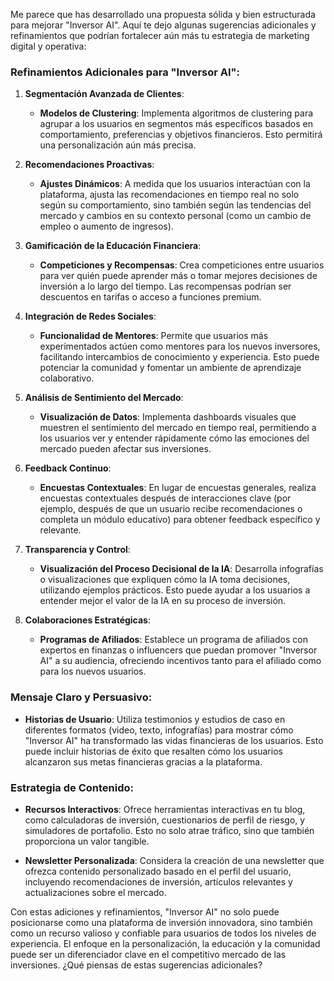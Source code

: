 Me parece que has desarrollado una propuesta sólida y bien estructurada para mejorar "Inversor AI". Aquí te dejo algunas sugerencias adicionales y refinamientos que podrían fortalecer aún más tu estrategia de marketing digital y operativa:

### Refinamientos Adicionales para "Inversor AI":

1. **Segmentación Avanzada de Clientes**:
   - **Modelos de Clustering**: Implementa algoritmos de clustering para agrupar a los usuarios en segmentos más específicos basados en comportamiento, preferencias y objetivos financieros. Esto permitirá una personalización aún más precisa.

2. **Recomendaciones Proactivas**:
   - **Ajustes Dinámicos**: A medida que los usuarios interactúan con la plataforma, ajusta las recomendaciones en tiempo real no solo según su comportamiento, sino también según las tendencias del mercado y cambios en su contexto personal (como un cambio de empleo o aumento de ingresos).

3. **Gamificación de la Educación Financiera**:
   - **Competiciones y Recompensas**: Crea competiciones entre usuarios para ver quién puede aprender más o tomar mejores decisiones de inversión a lo largo del tiempo. Las recompensas podrían ser descuentos en tarifas o acceso a funciones premium.

4. **Integración de Redes Sociales**:
   - **Funcionalidad de Mentores**: Permite que usuarios más experimentados actúen como mentores para los nuevos inversores, facilitando intercambios de conocimiento y experiencia. Esto puede potenciar la comunidad y fomentar un ambiente de aprendizaje colaborativo.

5. **Análisis de Sentimiento del Mercado**:
   - **Visualización de Datos**: Implementa dashboards visuales que muestren el sentimiento del mercado en tiempo real, permitiendo a los usuarios ver y entender rápidamente cómo las emociones del mercado pueden afectar sus inversiones.

6. **Feedback Continuo**:
   - **Encuestas Contextuales**: En lugar de encuestas generales, realiza encuestas contextuales después de interacciones clave (por ejemplo, después de que un usuario recibe recomendaciones o completa un módulo educativo) para obtener feedback específico y relevante.

7. **Transparencia y Control**:
   - **Visualización del Proceso Decisional de la IA**: Desarrolla infografías o visualizaciones que expliquen cómo la IA toma decisiones, utilizando ejemplos prácticos. Esto puede ayudar a los usuarios a entender mejor el valor de la IA en su proceso de inversión.

8. **Colaboraciones Estratégicas**:
   - **Programas de Afiliados**: Establece un programa de afiliados con expertos en finanzas o influencers que puedan promover "Inversor AI" a su audiencia, ofreciendo incentivos tanto para el afiliado como para los nuevos usuarios.

### Mensaje Claro y Persuasivo:

- **Historias de Usuario**: Utiliza testimonios y estudios de caso en diferentes formatos (video, texto, infografías) para mostrar cómo "Inversor AI" ha transformado las vidas financieras de los usuarios. Esto puede incluir historias de éxito que resalten cómo los usuarios alcanzaron sus metas financieras gracias a la plataforma.

### Estrategia de Contenido:

- **Recursos Interactivos**: Ofrece herramientas interactivas en tu blog, como calculadoras de inversión, cuestionarios de perfil de riesgo, y simuladores de portafolio. Esto no solo atrae tráfico, sino que también proporciona un valor tangible.

- **Newsletter Personalizada**: Considera la creación de una newsletter que ofrezca contenido personalizado basado en el perfil del usuario, incluyendo recomendaciones de inversión, artículos relevantes y actualizaciones sobre el mercado.

Con estas adiciones y refinamientos, "Inversor AI" no solo puede posicionarse como una plataforma de inversión innovadora, sino también como un recurso valioso y confiable para usuarios de todos los niveles de experiencia. El enfoque en la personalización, la educación y la comunidad puede ser un diferenciador clave en el competitivo mercado de las inversiones. ¿Qué piensas de estas sugerencias adicionales?